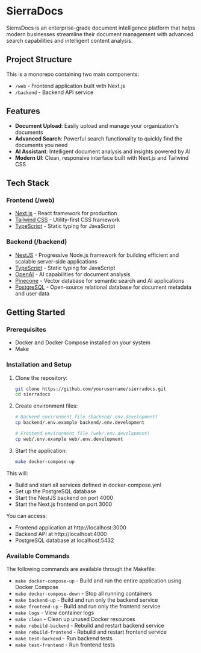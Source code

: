 # SierraDocs

SierraDocs is an enterprise-grade document intelligence platform that helps modern businesses streamline their document management with advanced search capabilities and intelligent content analysis.

## Project Structure

This is a monorepo containing two main components:

- `/web` - Frontend application built with Next.js
- `/backend` - Backend API service

## Features

- **Document Upload**: Easily upload and manage your organization's documents
- **Advanced Search**: Powerful search functionality to quickly find the documents you need
- **AI Assistant**: Intelligent document analysis and insights powered by AI
- **Modern UI**: Clean, responsive interface built with Next.js and Tailwind CSS

## Tech Stack

### Frontend (/web)

- [Next.js](https://nextjs.org/) - React framework for production
- [Tailwind CSS](https://tailwindcss.com/) - Utility-first CSS framework
- [TypeScript](https://www.typescriptlang.org/) - Static typing for JavaScript

### Backend (/backend)

- [NestJS](https://nestjs.com/) - Progressive Node.js framework for building efficient and scalable server-side applications
- [TypeScript](https://www.typescriptlang.org/) - Static typing for JavaScript
- [OpenAI](https://openai.com/) - AI capabilities for document analysis
- [Pinecone](https://www.pinecone.io/) - Vector database for semantic search and AI applications
- [PostgreSQL](https://www.postgresql.org/) - Open-source relational database for document metadata and user data

## Getting Started

### Prerequisites

- Docker and Docker Compose installed on your system
- Make

### Installation and Setup

1. Clone the repository:

   ```bash
   git clone https://github.com/yourusername/sierradocs.git
   cd sierradocs
   ```

2. Create environment files:

   ```bash
   # Backend environment file (backend/.env.development)
   cp backend/.env.example backend/.env.development

   # Frontend environment file (web/.env.development)
   cp web/.env.example web/.env.development
   ```

3. Start the application:
   ```bash
   make docker-compose-up
   ```

This will:

- Build and start all services defined in docker-compose.yml
- Set up the PostgreSQL database
- Start the NestJS backend on port 4000
- Start the Next.js frontend on port 3000

You can access:

- Frontend application at http://localhost:3000
- Backend API at http://localhost:4000
- PostgreSQL database at localhost:5432

### Available Commands

The following commands are available through the Makefile:

- `make docker-compose-up` - Build and run the entire application using Docker Compose
- `make docker-compose-down` - Stop all running containers
- `make backend-up` - Build and run only the backend service
- `make frontend-up` - Build and run only the frontend service
- `make logs` - View container logs
- `make clean` - Clean up unused Docker resources
- `make rebuild-backend` - Rebuild and restart backend service
- `make rebuild-frontend` - Rebuild and restart frontend service
- `make test-backend` - Run backend tests
- `make test-frontend` - Run frontend tests
